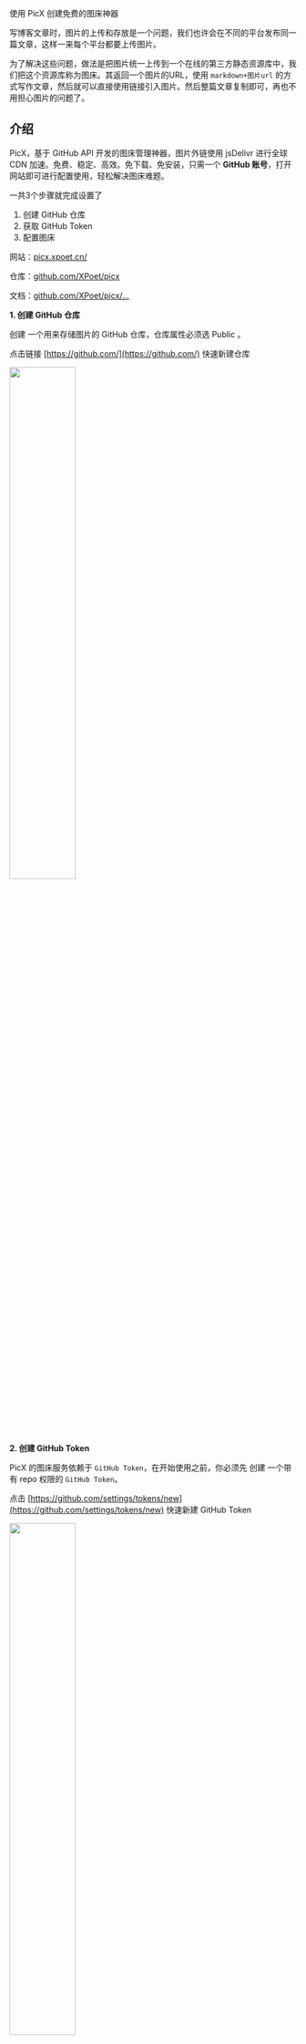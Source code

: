 
使用 PicX 创建免费的图床神器

写博客文章时，图片的上传和存放是一个问题，我们也许会在不同的平台发布同一篇文章，这样一来每个平台都要上传图片。

为了解决这些问题，做法是把图片统一上传到一个在线的第三方静态资源库中，我们把这个资源库称为图床。其返回一个图片的URL，使用 `markdown+图片url` 的方式写作文章，然后就可以直接使用链接引入图片。然后整篇文章复制即可，再也不用担心图片的问题了。


## 介绍

PicX，基于 GitHub API 开发的图床管理神器，图片外链使用 jsDelivr 进行全球 CDN 加速。免费、稳定、高效。免下载、免安装，只需一个 **GitHub 账号**，打开网站即可进行配置使用，轻松解决图床难题。

一共3个步骤就完成设置了
1. 创建 GitHub 仓库
2. 获取 GitHub Token
3. 配置图床

<p>网站：<a href="https://link.juejin.cn?target=https%3A%2F%2Fpicx.xpoet.cn%2F" target="_blank" title="https://picx.xpoet.cn/" ref="nofollow noopener noreferrer">picx.xpoet.cn/</a></p>
<p>仓库：<a href="https://link.juejin.cn?target=https%3A%2F%2Fgithub.com%2FXPoet%2Fpicx" target="_blank" title="https://github.com/XPoet/picx" ref="nofollow noopener noreferrer">github.com/XPoet/picx</a></p>
<p>文档：<a href="https://link.juejin.cn?target=https%3A%2F%2Fgithub.com%2FXPoet%2Fpicx%2Fblob%2Fmaster%2FREADME.md" target="_blank" title="https://github.com/XPoet/picx/blob/master/README.md" ref="nofollow noopener noreferrer">github.com/XPoet/picx/…</a></p>

**1. 创建 GitHub 仓库**

创建 一个用来存储图片的 GitHub 仓库，仓库属性必须选 Public 。

点击链接 [https://github.com/](https://github.com/) 快速新建仓库

<img src ="https://cdn.staticaly.com/gh/molimi/image-hosting@main/230526/123.5icizwyveeg0.webp#pic_center" width = 48%/>


**2. 创建 GitHub Token**

PicX 的图床服务依赖于 `GitHub Token`，在开始使用之前，你必须先 创建 一个带有 repo 权限的 `GitHub Token`。

点击 [https://github.com/settings/tokens/new](https://github.com/settings/tokens/new) 快速新建 GitHub Token

<img src ="https://cdn.staticaly.com/gh/molimi/image-hosting@main/230526/124.25nlu5i5j1ds.webp#pic_center" width = 48%/>

这里我们填完名称和勾选上repo选项之后呢，然后直接点击 Generate token 按钮，即可生成一个token，如下图：

<img src ="https://cdn.staticaly.com/gh/molimi/image-hosting@main/230526/001.6lklllgnfxc0.webp#pic_center" width = 48%/>

注意：这里英文的意思是：确保立即复制您的个人访问令牌。你将无法再看到它！那万一没了重新生成一个就行。


**3. 配置图床**

**1) 一键自动配置**

填写 GitHub Token，点击 “一键自动配置” 按钮会自动创建 GitHub 仓库，并完成仓库、分支和目录之间的绑定。
- 一键自动配置 > 创建的仓库：picx-images-hosting
- 一键自动配置 > 创建的分支：master
- 一键自动配置 > 创建的目录：yyyyMMdd (当天日期，例如：20230403)

如果你刚开始使用 PicX，那么推荐使用一键自动配置，非常方便。当然你也可以随时切换成手动配置。

**2) 手动配置**

填入刚刚在Github生成的Token，点击确认Token。会自动获取该用户下的仓库

如果你绑定的仓库有多个分支，那么会出现选择分支的下拉列表，否则直接进入选择目录。

多个分支情况，选择其中一个即可。PicX 暂时不支持新建分支，需要你手动去创建。只有一个分支情况，无分支下拉列表。

<img src ="https://cdn.staticaly.com/gh/molimi/image-hosting@main/230526/128.62w39qmdbb00.webp#pic_center" width = 48% />

- 新建目录：需手动输入一个新目录。
- 根目录：图片将直接存储在仓库根目录下。
- 自动目录：自动生成日期格式 YYYYMMDD 的目录。例如：20230526
- 选择仓库目录：自动获取仓库下所有目录，选择一个即可。

至此，完成图床配置，点击 “确认” 按钮即可跳转到图片上传界面。

> 如果想对图片进行一个分类怎么办呢？
> 这个也很简单，新建一个文件夹然后再上传，等到下次还要上传到这个文件夹，我们在目录方式中勾选选择仓库目录，就会展示你创建的所有文件夹。然后进行选择。


**4. 上传图片**

在上传图片界面，你可以使用 拖拽文件、复制粘贴、选择文件 这三种方式选择你的图片到上传区域。
- 你可以拖拽 一张 或 多张 图片到上传区域。
- 你可以先将一张图片复制（快捷键 Ctrl+C / Command+C）到系统剪贴板，然后在 PicX 上传界面通过按下快捷键 Ctrl+V / Command+V 将图片粘贴到上传区域。
- 你可以选择 一张 或 多张 图片到上传区域。

选择图片完成后，在上传之前，可以自由修改图片名。

<img src="https://cdn.staticaly.com/gh/molimi/image-hosting@main/230526/131.1zt39d3iin5s.webp#pic_center" alt="131" width=48% />


勾选中哈希化，会在图片名称加上一串哈希值，确保图片名的唯一性，强烈建议开启。

图片上传成功之后，会自动复制图片链接到系统剪贴板，也可以点击 “复制链接” 按钮进行复制。

**5. 图床管理**

点击左侧菜单栏的图床管理，我们可以看到当前目录是我们选择的 2230526

<img src="https://cdn.staticaly.com/gh/molimi/image-hosting@main/230526/132.3r5biof03tg0.webp#pic_center" alt="132" width=48% />

双击目录图标，可进入下一级目录，点击图片，可放大预览。

<img src="https://cdn.staticaly.com/gh/molimi/image-hosting@main/230526/133.94otifievhs.webp#pic_center" alt="133" width=48% />

支持的操作：
- 在属性面板，可以查看到图片名称和图片大小。
- 在重命名输入框键入新名称后，按回车键确认。
- 删除单张图片/批量删除多张图床
- 复制/批量复制链接


**6. 我的设置**

在我的设置界面，你可以体验到 PicX 图床丰富多彩的功能，根据自己需求调整最佳配置。

<img src="https://cdn.staticaly.com/gh/molimi/image-hosting@main/230526/130.6ywi4j6ahwc.webp#pic_center" alt="130" width=48% />



## 参考

- 使用 PicX 创建免费的图床神器：[https://juejin.cn/post/6991273636493524999](https://juejin.cn/post/6991273636493524999)
- 图床配置：[https://picx-docs.xpoet.cn/usage-guide/config.html](https://picx-docs.xpoet.cn/usage-guide/config.html)